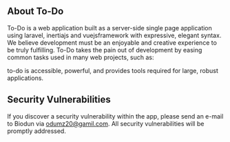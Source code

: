 <!-- <p align="center"><a href="https://laravel.com" target="_blank"><img src="https://raw.githubusercontent.com/laravel/art/master/logo-lockup/5%20SVG/2%20CMYK/1%20Full%20Color/laravel-logolockup-cmyk-red.svg" width="400"></a></p> -->

<!-- <p align="center">
<a href="https://travis-ci.org/laravel/framework"><img src="https://travis-ci.org/laravel/framework.svg" alt="Build Status"></a>
<a href="https://packagist.org/packages/laravel/framework"><img src="https://img.shields.io/packagist/dt/laravel/framework" alt="Total Downloads"></a>
<a href="https://packagist.org/packages/laravel/framework"><img src="https://img.shields.io/packagist/v/laravel/framework" alt="Latest Stable Version"></a>
<a href="https://packagist.org/packages/laravel/framework"><img src="https://img.shields.io/packagist/l/laravel/framework" alt="License"></a>
</p> -->

## About To-Do

To-Do is a web application built as a server-side single page application using laravel, inertiajs and vuejsframework with expressive, elegant syntax. We believe development must be an enjoyable and creative experience to be truly fulfilling. To-Do takes the pain out of development by easing common tasks used in many web projects, such as:

<!-- - [Routes](https://github.com/Odumz/todo-app/routing). -->
<!-- - [Powerful dependency injection container](https://github.com/Odumz/todo-app/container).
- Multiple back-ends for [session](https://github.com/Odumz/todo-app/session) and [cache](https://github.com/Odumz/todo-app/cache) storage.
- Expressive, intuitive [database ORM](https://github.com/Odumz/todo-app/eloquent). -->
<!-- - Database agnostic [schema migrations](https://github.com/Odumz/todo-app/migrations).
- [Robust background job processing](https://github.com/Odumz/todo-app/queues).
- [Real-time event broadcasting](https://github.com/Odumz/todo-app/broadcasting). -->

to-do is accessible, powerful, and provides tools required for large, robust applications.

<!-- ## Learning Laravel

Laravel has the most extensive and thorough [documentation](https://laravel.com/docs) and video tutorial library of all modern web application frameworks, making it a breeze to get started with the framework.

If you don't feel like reading, [Laracasts](https://laracasts.com) can help. Laracasts contains over 1500 video tutorials on a range of topics including Laravel, modern PHP, unit testing, and JavaScript. Boost your skills by digging into our comprehensive video library.

## Laravel Sponsors

We would like to extend our thanks to the following sponsors for funding Laravel development. If you are interested in becoming a sponsor, please visit the Laravel [Patreon page](https://patreon.com/taylorotwell).

### Premium Partners

- **[Vehikl](https://vehikl.com/)**
- **[Tighten Co.](https://tighten.co)**
- **[Kirschbaum Development Group](https://kirschbaumdevelopment.com)**
- **[64 Robots](https://64robots.com)**
- **[Cubet Techno Labs](https://cubettech.com)**
- **[Cyber-Duck](https://cyber-duck.co.uk)**
- **[Many](https://www.many.co.uk)**
- **[Webdock, Fast VPS Hosting](https://www.webdock.io/en)**
- **[DevSquad](https://devsquad.com)**
- **[Curotec](https://www.curotec.com/)**
- **[OP.GG](https://op.gg)**

## Contributing

Thank you for considering contributing to the my app! 
## The contribution guide can be found in the [Laravel documentation](https://laravel.com/docs/contributions). -->

## Security Vulnerabilities

If you discover a security vulnerability within the app, please send an e-mail to Biodun via [odumz20@gamil.com](mailto:odumz20@gmail.com). All security vulnerabilities will be promptly addressed.

<!-- ## License

The Laravel framework is open-sourced software licensed under the [MIT license](https://opensource.org/licenses/MIT). -->
